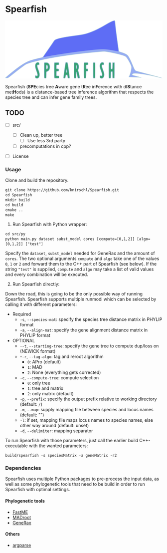 # Spearfish

<p align="center">
  <img src="resources/spearfish.png" alt="Spearfish logo"/>
</p>
Spearfish (<b>SPE</b>cies tree <b>A</b>ware gene t<b>R</b>ee in<b>F</b>erence
with d<b>IS</b>tance met<b>H</b>ods) is a distance-based tree inference
algorithm that respects the species tree and can infer gene family trees.


## TODO

- [ ] src/
  - [ ] Clean up, better tree
    - [ ] Use less 3rd party
  - [ ] precomputations in cpp?
- [ ] License


### Usage

Clone and build the repository.
```
git clone https://github.com/knirschl/Spearfish.git
cd Spearfish
mkdir build
cd build
cmake ..
make
```

1. Run Spearfish with Python wrapper:

```
cd src/py
python main.py dataset subst_model cores [compute=[0,1,2]] [algo=[0,1,2]] ["test"]
```

Specify the `dataset`, `subst_model` needed for GeneRax and the amount of `cores`. The two optional arguments `compute` and `algo` take one of the values `0`, `1` or `2` and forward them to the C++ part of Spearfish (see below). If the string `"test"` is supplied, `compute` and `algo` may take a list of valid values and every combination will be executed.

2. Run Spearfish directly:

Down the road, this is going to be the only possible way of running Spearfish.
Spearfish supports multiple runmodi which can be selected by calling it with
different parameters:
  - Required
    - `-s`, `--species-mat`: specify the species tree distance matrix in PHYLIP format
    - `-a`, `--align-mat`: specify the gene alignment distance matrix in PHYLIP format
  - OPTIONAL
    - -`-t`, `--starting-tree`: specify the gene tree to compute dup/loss on
    (NEWICK format)
    - -`-r`, `--tag-algo`: tag and reroot algorithm
      - `0`: APro (default)
      - `1`: MAD
      - `2`: None (everything gets corrected)
    - `-c`, `--compute-tree`: compute selection
      - `0`: only tree
      - `1`: tree and matrix
      - `2`: only matrix (default)
    - `-p`, `--prefix`: specify the output prefix relative to working directory
    (default: `/`)
    - `-m`, `--map`: supply mapping file between species and locus names
    (default: "")
    - `-l`: if set, mapping file maps locus names to species names, else other
    way around (default: unset)
    - `-d`, `--delimiter`: mapping separator

To run Spearfish with those parameters, just call the earlier build C++-executable with the wanted parameters:
```
build/spearfish -s speciesMatrix -a geneMatrix -r2
```


### Dependencies

Spearfish uses multiple Python packages to pre-process the input data, as well
as some phylogenetic tools that need to be build in order to run Spearfish with
optimal settings.

#### Phylogenetic tools

  - [FastME](http://www.atgc-montpellier.fr/fastme)
  - [MADroot](https://github.com/davidjamesbryant/MADroot)
  - [GeneRax](https://github.com/BenoitMorel/GeneRax)

#### Others

  - [argparse](https://github.com/p-ranav/argparse)

